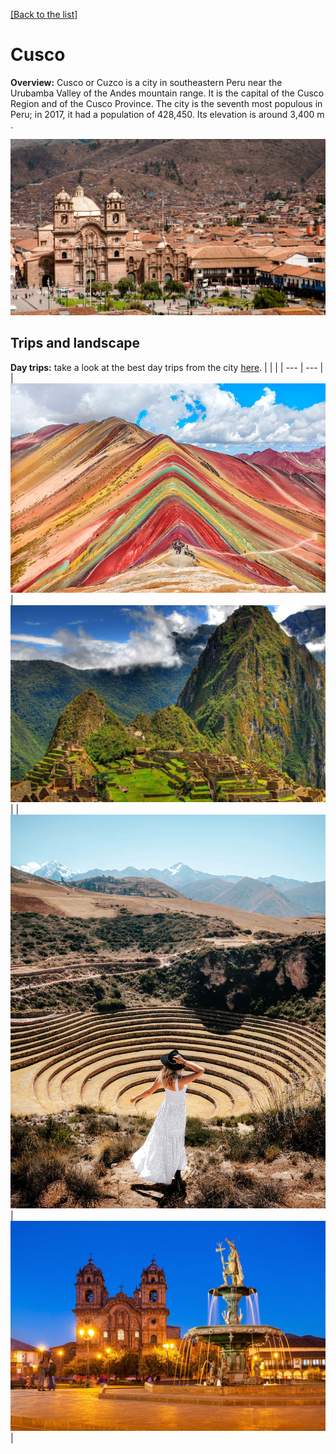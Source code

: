 [[Back to the list]](city_list.md)
# Cusco
**Overview:** Cusco or Cuzco  is a city in southeastern Peru near the Urubamba Valley of the Andes mountain range. It is the capital of the Cusco Region and of the Cusco Province. The city is the seventh most populous in Peru; in 2017, it had a population of 428,450. Its elevation is around 3,400 m .


![Cusco tourist view](resources/Cusco_view.jpg)
## Trips and landscape
**Day trips:** take a look at the best day trips from the city [here](https://www.alongdustyroads.com/posts/best-day-trips-from-cusco).
|  |  |
| --- | --- |
| ![landscape image](resources/Cusco_landscape_0.jpg) | ![landscape image](resources/Cusco_landscape_1.jpg) |
| ![landscape image](resources/Cusco_landscape_2.jpg) | ![landscape image](resources/Cusco_landscape_3.jpg) |
